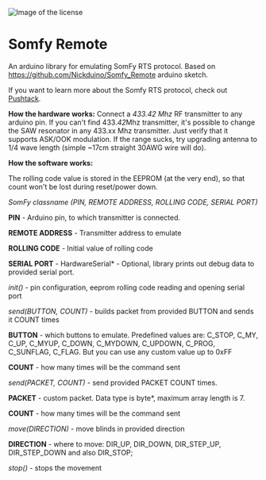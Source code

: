 ![Image of the license](https://i.creativecommons.org/l/by-nc-sa/4.0/88x31.png)

# Somfy Remote
An arduino library for emulating SomFy RTS protocol. Based on https://github.com/Nickduino/Somfy_Remote arduino sketch.


If you want to learn more about the Somfy RTS protocol, check out [Pushtack](https://pushstack.wordpress.com/somfy-rts-protocol/).



**How the hardware works:**
Connect a *433.42 Mhz* RF transmitter to any arduino pin. If you can't find 433.*42*Mhz transmitter, it's possible to change the SAW resonator in any 433.xx Mhz transmitter. Just verify that it supports ASK/OOK modulation. If the range sucks, try upgrading antenna to 1/4 wave length (simple ~17cm straight 30AWG wire will do).


**How the software works:**

The rolling code value is stored in the EEPROM (at the very end), so that count won't be lost during reset/power down.

*SomFy classname (PIN, REMOTE ADDRESS, ROLLING CODE, SERIAL PORT)*

**PIN** - Arduino pin, to which transmitter is connected.

**REMOTE ADDRESS** - Transmitter address to emulate

**ROLLING CODE** - Initial value of rolling code

**SERIAL PORT** - HardwareSerial* - Optional, library prints out debug data to provided serial port.

*init()* - pin configuration, eeprom rolling code reading and opening serial port

*send(BUTTON, COUNT)* - builds packet from provided BUTTON and sends it COUNT times

**BUTTON** - which buttons to emulate. Predefined values are: C_STOP, C_MY, C_UP, C_MYUP, C_DOWN, C_MYDOWN, C_UPDOWN, C_PROG, C_SUNFLAG, C_FLAG. But you can use any custom value up to 0xFF

**COUNT** - how many times will be the command sent

*send(PACKET, COUNT)* - send provided PACKET COUNT times.

**PACKET** - custom packet. Data type is byte*, maximum array length is 7.

**COUNT** - how many times will be the command sent

*move(DIRECTION)* - move blinds in provided direction

**DIRECTION** - where to move: DIR_UP, DIR_DOWN, DIR_STEP_UP, DIR_STEP_DOWN and also DIR_STOP;

*stop()* - stops the movement